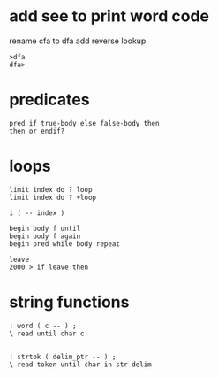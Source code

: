 # add see to print word code

rename cfa to dfa
add reverse lookup

    >dfa
    dfa>


# predicates

    pred if true-body else false-body then
    then or endif?


# loops
    limit index do ? loop
    limit index do ? +loop

    i ( -- index )

    begin body f until
    begin body f again
    begin pred while body repeat

    leave
    2000 > if leave then



# string functions
    : word ( c -- ) ;
    \ read until char c


    : strtok ( delim_ptr -- ) ;
    \ read token until char in str delim

